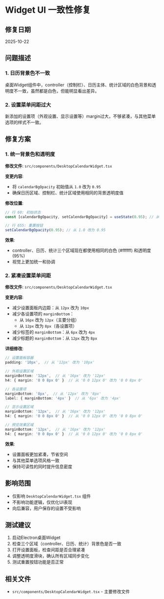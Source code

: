 # Widget UI 一致性修复

## 修复日期
2025-10-22

## 问题描述

### 1. 日历背景色不一致
桌面Widget组件中，controller（控制栏）、日历主体、统计区域的白色背景和透明度不一致，虽然都是白色，但能明显看出差异。

### 2. 设置菜单间距过大
新添加的设置项（外观设置、显示设置等）margin过大，不够紧凑，与其他菜单选项的样式不一致。

## 修复方案

### 1. 统一背景色和透明度

**修改文件**: `src/components/DesktopCalendarWidget.tsx`

**变更内容**:
- 将 `calendarBgOpacity` 初始值从 `1.0` 改为 `0.95`
- 确保日历区域、控制栏、统计区域使用相同的背景透明度值

**修改位置**:
```typescript
// 行 60: 初始状态
const [calendarBgOpacity, setCalendarBgOpacity] = useState(0.95); // 从 1.0 改为 0.95

// 行 655: 重置按钮
setCalendarBgOpacity(0.95); // 从 1.0 改为 0.95
```

**效果**: 
- controller、日历、统计三个区域现在都使用相同的白色 (#ffffff) 和透明度 (95%)
- 视觉上更加统一和协调

### 2. 紧凑设置菜单间距

**修改文件**: `src/components/DesktopCalendarWidget.tsx`

**变更内容**:
- 减少设置面板内边距：从 `12px` 改为 `10px`
- 减少各设置项的 `marginBottom`：
  - 从 `16px` 改为 `12px`（主要分组）
  - 从 `12px` 改为 `8px`（各设置项）
- 减少标签的 `marginBottom`：从 `6px` 改为 `4px`
- 减少标题的 `marginBottom`：从 `12px` 改为 `8px`

**详细修改**:
```typescript
// 设置面板容器
padding: '10px',  // 从 '12px' 改为 '10px'

// 外观设置区域
marginBottom: '12px',  // 从 '16px' 改为 '12px'
h4: { margin: '0 0 8px 0' }  // 从 '0 0 12px 0' 改为 '0 0 8px 0'

// 各设置项
marginBottom: '8px',  // 从 '12px' 改为 '8px'
label: { marginBottom: '4px' }  // 从 '6px' 改为 '4px'

// 显示设置区域
marginBottom: '12px',  // 从 '16px' 改为 '12px'
h4: { margin: '0 0 8px 0' }  // 从 '0 0 12px 0' 改为 '0 0 8px 0'

// 预览效果区域
marginBottom: '12px',  // 从 '16px' 改为 '12px'
h4: { margin: '0 0 8px 0' }  // 从 '0 0 12px 0' 改为 '0 0 8px 0'
```

**效果**:
- 设置面板更加紧凑，节省空间
- 与其他菜单选项风格一致
- 保持可读性的同时提升信息密度

## 影响范围
- 仅影响 `DesktopCalendarWidget.tsx` 组件
- 不影响功能逻辑，仅优化UI表现
- 向后兼容，用户保存的设置不受影响

## 测试建议
1. 启动Electron桌面Widget
2. 检查三个区域（controller、日历、统计）背景色是否一致
3. 打开设置面板，检查间距是否合理紧凑
4. 调整透明度滑块，确认所有区域同步变化
5. 测试重置按钮功能是否正常

## 相关文件
- `src/components/DesktopCalendarWidget.tsx` - 主要修改文件
